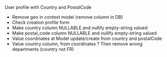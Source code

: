 User profile with Country and PostalCode

- Remove geo in context model (remove column in DB)
- Check creation profile form
- Make country column NULLABLE and nullify empty-string valued
- Make postal_code column NULLABLE and nullify empty-string valued
- Value coordinates at Model update/create from country and postalCode
- Value country column, from coordinates ? Then remove wrong departments (country not FR)
